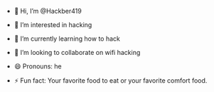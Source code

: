 - 👋 Hi, I’m @Hackber419
- 👀 I’m interested in hacking
- 🌱 I’m currently learning how to hack
- 💞️ I’m looking to collaborate on wifi hacking

- 😄 Pronouns: he
- ⚡ Fun fact: Your favorite food to eat or your favorite comfort food.

<!---
Hackber419/Hackber419 is a ✨ special ✨ repository because its `README.md` (this file) appears on your GitHub profile.
You can click the Preview link to take a look at your changes.
--->
